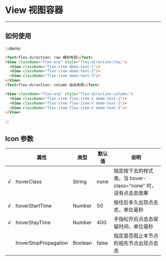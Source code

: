 # View 视图容器

----

## 如何使用

:::demo
```html
<Text>flex-direction: row 横向布局</Text>
<View className="flex-wrp" style="flex-direction:row;">
  <View className="flex-item demo-text-1"/>
  <View className="flex-item demo-text-2"/>
  <View className="flex-item demo-text-3"/>
</View>
<Text>flex-direction: column 纵向布局</Text>

<View className="flex-wrp" style="flex-direction:column;">
  <View className="flex-item flex-item-V demo-text-1"/>
  <View className="flex-item flex-item-V demo-text-2"/>
  <View className="flex-item flex-item-V demo-text-3"/>
</View>
```
:::

## Icon 参数

|     | 属性                   | 类型    | 默认值 | 说明                                                         |
| --- | ---------------------- | ------- | ------ | ------------------------------------------------------------ |
| √   | hoverClass            | String  | none   | 指定按下去的样式类。当 hover-class="none" 时，没有点击态效果 |
| √   | hoverStartTime       | Number  | 50     | 按住后多久出现点击态，单位毫秒                               |
| √   | hoverStayTime        | Number  | 400    | 手指松开后点击态保留时间，单位毫秒                           |
|     | hoverStopPropagation | Boolean | false  | 指定是否阻止本节点的祖先节点出现点击态                       |
